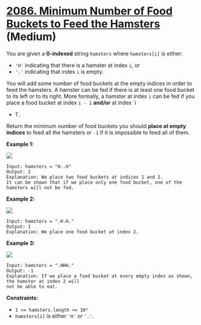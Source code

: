 # [2086. Minimum Number of Food Buckets to Feed the Hamsters][link] (Medium)

[link]: https://leetcode.com/problems/minimum-number-of-food-buckets-to-feed-the-hamsters/

You are given a **0-indexed** string `hamsters` where `hamsters[i]` is either:

- `'H'` indicating that there is a hamster at index `i`, or
- `'.'` indicating that index `i` is empty.

You will add some number of food buckets at the empty indices in order to feed the hamsters. A
hamster can be fed if there is at least one food bucket to its left or to its right. More formally,
a hamster at index `i` can be fed if you place a food bucket at index `i - 1` **and/or** at index `i
+ 1`.

Return the minimum number of food buckets you should **place at empty indices** to feed all the
hamsters or  `-1` if it is impossible to feed all of them.

**Example 1:**

![](https://assets.leetcode.com/uploads/2022/11/01/example1.png)

```
Input: hamsters = "H..H"
Output: 2
Explanation: We place two food buckets at indices 1 and 2.
It can be shown that if we place only one food bucket, one of the hamsters will not be fed.
```

**Example 2:**

![](https://assets.leetcode.com/uploads/2022/11/01/example2.png)

```
Input: hamsters = ".H.H."
Output: 1
Explanation: We place one food bucket at index 2.
```

**Example 3:**

![](https://assets.leetcode.com/uploads/2022/11/01/example3.png)

```
Input: hamsters = ".HHH."
Output: -1
Explanation: If we place a food bucket at every empty index as shown, the hamster at index 2 will
not be able to eat.
```

**Constraints:**

- `1 <= hamsters.length <= 10⁵`
- `hamsters[i]` is either `'H'` or `'.'`.

